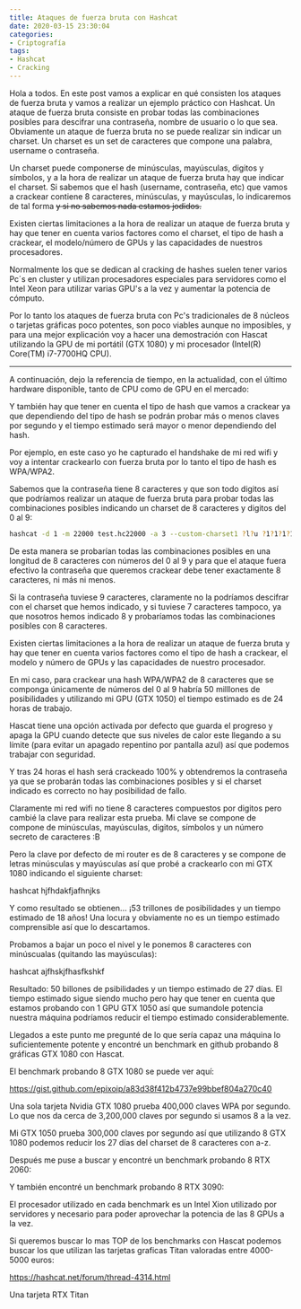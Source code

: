 ```yaml
---
title: Ataques de fuerza bruta con Hashcat
date: 2020-03-15 23:30:04
categories:
- Criptografía
tags:
- Hashcat
- Cracking
---
```


Hola a todos. En este post vamos a explicar en qué consisten los ataques de fuerza bruta y vamos a realizar un ejemplo práctico con Hashcat. Un ataque de fuerza bruta consiste en probar todas las combinaciones posibles para descifrar una contraseña, nombre de usuario o lo que sea. Obviamente un ataque de fuerza bruta no se puede realizar sin indicar un charset. Un charset es un set de caracteres que compone una palabra, username o contraseña.


Un charset puede componerse de minúsculas, mayúsculas, digitos y símbolos, y a la hora de realizar un ataque de fuerza bruta hay que indicar el charset. Si sabemos que el hash (username, contraseña, etc) que vamos a crackear contiene 8 caracteres, minúsculas, y mayúsculas, lo indicaremos de tal forma ~~y si no sabemos nada estamos jodidos.~~

Existen ciertas limitaciones a la hora de realizar un ataque de fuerza bruta y hay que tener en cuenta varios factores como el charset, el tipo de hash a crackear, el modelo/número de GPUs y las capacidades de nuestros procesadores.

Normalmente los que se dedican al cracking de hashes suelen tener varios Pc´s en cluster y utilizan procesadores especiales para servidores como el Intel Xeon para utilizar varias GPU's a la vez y aumentar la potencia de cómputo.

Por lo tanto los ataques de fuerza bruta con Pc's tradicionales de 8 núcleos o tarjetas gráficas poco potentes, son poco viables aunque no imposibles, y para una mejor explicación voy a hacer una demostración con Hascat utilizando la GPU de mi portátil (GTX 1080) y mi procesador (Intel(R) Core(TM) i7-7700HQ CPU).

---------------------------------------------------------------------------------------------------------------------------------------------

A continuación, dejo la referencia de tiempo, en la actualidad, con el último hardware disponible, tanto de CPU como de GPU en el mercado:



Y también hay que tener en cuenta el tipo de hash que vamos a crackear ya que dependiendo del tipo de hash se podrán probar más o menos claves por segundo y el tiempo estimado será mayor o menor dependiendo del hash.

Por ejemplo, en este caso yo he capturado el handshake de mi red wifi y voy a intentar crackearlo con fuerza bruta por lo tanto el tipo de hash es WPA/WPA2.

Sabemos que la contraseña tiene 8 caracteres y que son todo digitos así que podríamos realizar un ataque de fuerza bruta para probar todas las combinaciones posibles indicando un charset de 8 caracteres y digitos del 0 al 9:

```sh
hashcat -d 1 -m 22000 test.hc22000 -a 3 --custom-charset1 ?l?u ?1?1?1?1?1?1?1?1
```

De esta manera se probarían todas las combinaciones posibles en una longitud de 8 caracteres con números del 0 al 9 y para que el ataque fuera efectivo la contraseña que queremos crackear debe tener exactamente 8 caracteres, ni más ni menos.

Si la contraseña tuviese 9 caracteres, claramente no la podríamos descifrar con el charset que hemos indicado, y si tuviese 7 caracteres tampoco, ya que nosotros hemos indicado 8 y probaríamos todas las combinaciones posibles con 8 caracteres.

Existen ciertas limitaciones a la hora de realizar un ataque de fuerza bruta y hay que tener en cuenta varios factores como el tipo de hash a crackear, el modelo y número de GPUs y las capacidades de nuestro procesador. 

En mi caso, para crackear una hash WPA/WPA2 de 8 caracteres que se componga únicamente de números del 0 al 9 habría 50 milllones de posibilidades y utilizando mi GPU (GTX 1050) el tiempo estimado es de 24 horas de trabajo.

Hascat tiene una opción activada por defecto que guarda el progreso y apaga la GPU cuando detecte que sus niveles de calor este llegando a su límite (para evitar un apagado repentino por pantalla azul) así que podemos trabajar con seguridad.

Y tras 24 horas el hash será crackeado 100% y obtendremos la contraseña ya que se probarán todas las combinaciones posibles y si el charset indicado es correcto no hay posibilidad de fallo.

Claramente mi red wifi no tiene 8 caracteres compuestos por digitos pero cambié la clave para realizar esta prueba. Mi clave se compone de compone de minúsculas, mayúsculas, digitos, símbolos y un número secreto de caracteres :B

Pero la clave por defecto de mi router es de 8 caracteres y se compone de letras minúsculas y mayúsculas así que probé a crackearlo con mi GTX 1080 indicando el siguiente charset:

hashcat hjfhdakfjafhnjks

Y como resultado se obtienen... ¡53 trillones de posibilidades y un tiempo estimado de 18 años! Una locura y obviamente no es un tiempo estimado comprensible así que lo descartamos.

Probamos a bajar un poco el nivel y le ponemos 8 caracteres con minúscualas (quitando las mayúsculas):

hashcat ajfhskjfhasfkshkf

Resultado: 50 billones de psibilidades y un tiempo estimado de 27 días. El tiempo estimado sigue siendo mucho pero hay que tener en cuenta que estamos probando con 1 GPU GTX 1050 así que sumandole potencia nuestra máquina podríamos reducir el tiempo estimado considerablemente.

Llegados a este punto me pregunté de lo que sería capaz una máquina lo suficientemente potente y encontré un benchmark en github probando 8 gráficas GTX 1080 con Hascat.

El benchmark probando 8 GTX 1080 se puede ver aquí: 

https://gist.github.com/epixoip/a83d38f412b4737e99bbef804a270c40

Una sola tarjeta Nvidia GTX 1080 prueba 400,000 claves WPA por segundo. Lo que nos da cerca de 3,200,000 claves por segundo si usamos 8 a la vez.

Mi GTX 1050 prueba 300,000 claves por segundo así que utilizando 8 GTX 1080 podemos reducir los 27 días del charset de 8 caracteres con a-z.

Después me puse a buscar y encontré un benchmark probando 8 RTX 2060:

Y también encontré un benchmark probando 8 RTX 3090:

El procesador utilizado en cada benchmark es un Intel Xion utilizado por servidores y necesario para poder aprovechar la potencia de las 8 GPUs a la vez.

Si queremos buscar lo mas TOP de los benchmarks con Hascat podemos buscar los que utilizan las tarjetas graficas Titan valoradas entre 4000-5000 euros:

https://hashcat.net/forum/thread-4314.html

Una tarjeta RTX Titan 
